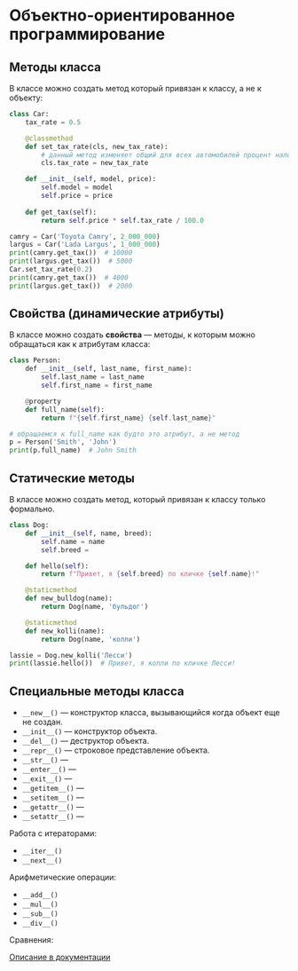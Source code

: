 # Объектно-ориентированное программирование

## Методы класса

В классе можно создать метод который привязан к классу, а не к объекту:

```python
class Car:
    tax_rate = 0.5

    @classmethod
    def set_tax_rate(cls, new_tax_rate):
        # данный метод изменяет общий для всех автомобилей процент налога
        cls.tax_rate = new_tax_rate

    def __init__(self, model, price):
        self.model = model
        self.price = price
    
    def get_tax(self):
        return self.price * self.tax_rate / 100.0

camry = Car('Toyota Camry', 2_000_000)
largus = Car('Lada Largus', 1_000_000)
print(camry.get_tax())  # 10000
print(largus.get_tax())  # 5000
Car.set_tax_rate(0.2)
print(camry.get_tax())  # 4000
print(largus.get_tax())  # 2000
```

## Свойства (динамические атрибуты)

В классе можно создать **свойства** — методы, к которым можно обращаться как к атрибутам класса:

```python
class Person:
    def __init__(self, last_name, first_name):
        self.last_name = last_name
        self.first_name = first_name

    @property
    def full_name(self):
        return f"{self.first_name} {self.last_name}"

# обращаемся к full_name как будто это атрибут, а не метод
p = Person('Smith', 'John')
print(p.full_name)  # John Smith
```

## Статические методы

В классе можно создать метод, который привязан к классу только формально.

```python
class Dog:
    def __init__(self, name, breed):
        self.name = name
        self.breed = 

    def hello(self):
        return f"Привет, я {self.breed} по кличке {self.name}!"

    @staticmethod
    def new_bulldog(name):
        return Dog(name, 'бульдог')

    @staticmethod
    def new_kolli(name):
        return Dog(name, 'колли')

lassie = Dog.new_kolli('Лесси')
print(lassie.hello())  # Привет, я колли по кличке Лесси!
```

## Специальные методы класса

* `__new__()` — конструктор класса, вызывающийся когда объект еще не создан.
* `__init__()` — конструктор объекта.
* `__del__()` — деструктор объекта.
* `__repr__()` — строковое представление объекта.
* `__str__()` — 
* `__enter__()` — 
* `__exit__()` — 
* `__getitem__()` — 
* `__setitem__()` — 
* `__getattr__()` — 
* `__setattr__()` — 

Работа с итераторами:

* `__iter__()`
* `__next__()`

Арифметические операции:

* `__add__()`
* `__mul__()`
* `__sub__()`
* `__div__()`

Сравнения:

[Описание в документации](https://docs.python.org/3/reference/datamodel.html#special-method-names)
